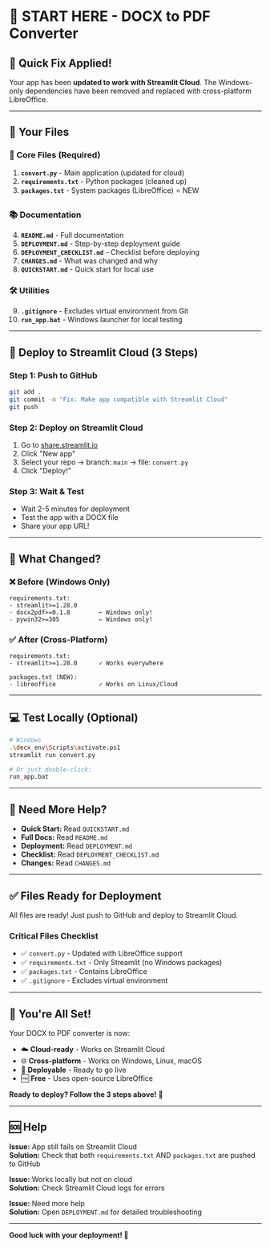 # 🎯 START HERE - DOCX to PDF Converter

## 🚨 Quick Fix Applied!

Your app has been **updated to work with Streamlit Cloud**. The Windows-only dependencies have been removed and replaced with cross-platform LibreOffice.

---

## 📁 Your Files

### 🔧 Core Files (Required)
1. **`convert.py`** - Main application (updated for cloud)
2. **`requirements.txt`** - Python packages (cleaned up)
3. **`packages.txt`** - System packages (LibreOffice) ⭐ NEW

### 📚 Documentation
4. **`README.md`** - Full documentation
5. **`DEPLOYMENT.md`** - Step-by-step deployment guide
6. **`DEPLOYMENT_CHECKLIST.md`** - Checklist before deploying
7. **`CHANGES.md`** - What was changed and why
8. **`QUICKSTART.md`** - Quick start for local use

### 🛠️ Utilities
9. **`.gitignore`** - Excludes virtual environment from Git
10. **`run_app.bat`** - Windows launcher for local testing

---

## 🚀 Deploy to Streamlit Cloud (3 Steps)

### Step 1: Push to GitHub
```bash
git add .
git commit -m "Fix: Make app compatible with Streamlit Cloud"
git push
```

### Step 2: Deploy on Streamlit Cloud
1. Go to [share.streamlit.io](https://share.streamlit.io)
2. Click "New app"
3. Select your repo → branch: `main` → file: `convert.py`
4. Click "Deploy!"

### Step 3: Wait & Test
- Wait 2-5 minutes for deployment
- Test the app with a DOCX file
- Share your app URL!

---

## 🎯 What Changed?

### ❌ Before (Windows Only)
```
requirements.txt:
- streamlit>=1.28.0
- docx2pdf>=0.1.8        ← Windows only!
- pywin32>=305           ← Windows only!
```

### ✅ After (Cross-Platform)
```
requirements.txt:
- streamlit>=1.28.0      ✓ Works everywhere

packages.txt (NEW):
- libreoffice            ✓ Works on Linux/Cloud
```

---

## 💻 Test Locally (Optional)

```bash
# Windows
.\decx_env\Scripts\activate.ps1
streamlit run convert.py

# Or just double-click:
run_app.bat
```

---

## 📖 Need More Help?

- **Quick Start:** Read `QUICKSTART.md`
- **Full Docs:** Read `README.md`
- **Deployment:** Read `DEPLOYMENT.md`
- **Checklist:** Read `DEPLOYMENT_CHECKLIST.md`
- **Changes:** Read `CHANGES.md`

---

## ✅ Files Ready for Deployment

All files are ready! Just push to GitHub and deploy to Streamlit Cloud.

### Critical Files Checklist
- ✅ `convert.py` - Updated with LibreOffice support
- ✅ `requirements.txt` - Only Streamlit (no Windows packages)
- ✅ `packages.txt` - Contains LibreOffice
- ✅ `.gitignore` - Excludes virtual environment

---

## 🎉 You're All Set!

Your DOCX to PDF converter is now:
- ☁️ **Cloud-ready** - Works on Streamlit Cloud
- 🌐 **Cross-platform** - Works on Windows, Linux, macOS
- 🚀 **Deployable** - Ready to go live
- 🆓 **Free** - Uses open-source LibreOffice

**Ready to deploy? Follow the 3 steps above!** 🚀

---

## 🆘 Help

**Issue:** App still fails on Streamlit Cloud  
**Solution:** Check that both `requirements.txt` AND `packages.txt` are pushed to GitHub

**Issue:** Works locally but not on cloud  
**Solution:** Check Streamlit Cloud logs for errors

**Issue:** Need more help  
**Solution:** Open `DEPLOYMENT.md` for detailed troubleshooting

---

**Good luck with your deployment! 🎊**

